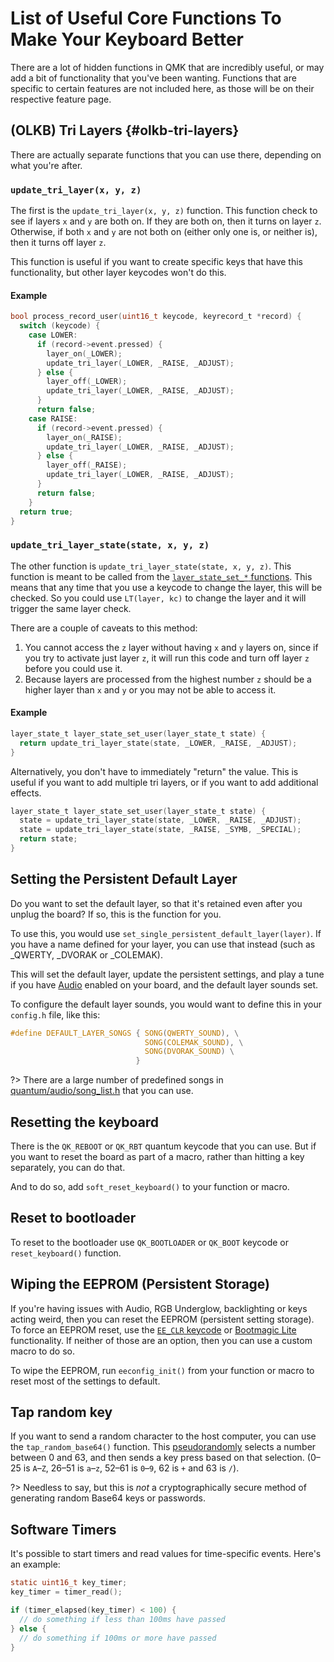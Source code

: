 # List of Useful Core Functions To Make Your Keyboard Better

There are a lot of hidden functions in QMK that are incredibly useful, or may add a bit of functionality that you've been wanting.  Functions that are specific to certain features are not included here, as those will be on their respective feature page.

## (OLKB) Tri Layers {#olkb-tri-layers}

There are actually separate functions that you can use there, depending on what you're after.

### `update_tri_layer(x, y, z)`

The first is the `update_tri_layer(x, y, z)` function.   This function check to see if layers `x` and `y` are both on. If they are both on, then it turns on layer `z`.  Otherwise, if both `x` and `y` are not both on (either only one is, or neither is), then it turns off layer `z`.

This function is useful if you want to create specific keys that have this functionality, but other layer keycodes won't do this.

#### Example

```c
bool process_record_user(uint16_t keycode, keyrecord_t *record) {
  switch (keycode) {
    case LOWER:
      if (record->event.pressed) {
        layer_on(_LOWER);
        update_tri_layer(_LOWER, _RAISE, _ADJUST);
      } else {
        layer_off(_LOWER);
        update_tri_layer(_LOWER, _RAISE, _ADJUST);
      }
      return false;
    case RAISE:
      if (record->event.pressed) {
        layer_on(_RAISE);
        update_tri_layer(_LOWER, _RAISE, _ADJUST);
      } else {
        layer_off(_RAISE);
        update_tri_layer(_LOWER, _RAISE, _ADJUST);
      }
      return false;
    }
  return true;
}
```

### `update_tri_layer_state(state, x, y, z)`
The other function is `update_tri_layer_state(state, x, y, z)`.  This function is meant to be called from the [`layer_state_set_*` functions](custom_quantum_functions#layer-change-code).  This means that any time that you use a keycode to change the layer, this will be checked.  So you could use `LT(layer, kc)` to change the layer and it will trigger the same layer check.

There are a couple of caveats to this method:
1. You cannot access the `z` layer without having `x` and `y` layers on, since if you try to activate just layer `z`, it will run this code and turn off layer `z` before you could use it.
2. Because layers are processed from the highest number `z` should be a higher layer than `x` and `y` or you may not be able to access it.

#### Example

```c
layer_state_t layer_state_set_user(layer_state_t state) {
  return update_tri_layer_state(state, _LOWER, _RAISE, _ADJUST);
}
```

Alternatively, you don't have to immediately "return" the value.  This is useful if you want to add multiple tri layers, or if you want to add additional effects.

```c
layer_state_t layer_state_set_user(layer_state_t state) {
  state = update_tri_layer_state(state, _LOWER, _RAISE, _ADJUST);
  state = update_tri_layer_state(state, _RAISE, _SYMB, _SPECIAL);
  return state;
}
```

## Setting the Persistent Default Layer

Do you want to set the default layer, so that it's retained even after you unplug the board?  If so, this is the function for you.

To use this, you would use `set_single_persistent_default_layer(layer)`.  If you have a name defined for your layer, you can use that instead (such as _QWERTY, _DVORAK or _COLEMAK).

This will set the default layer, update the persistent settings, and play a tune if you have [Audio](feature_audio) enabled on your board, and the default layer sounds set.

To configure the default layer sounds, you would want to define this in your `config.h` file, like this:

```c
#define DEFAULT_LAYER_SONGS { SONG(QWERTY_SOUND), \
                              SONG(COLEMAK_SOUND), \
                              SONG(DVORAK_SOUND) \
                            }
```


?> There are a large number of predefined songs in [quantum/audio/song_list.h](https://github.com/qmk/qmk_firmware/blob/master/quantum/audio/song_list.h) that you can use.

## Resetting the keyboard

There is the `QK_REBOOT` or `QK_RBT` quantum keycode that you can use. But if you want to reset the board as part of a macro, rather than hitting a key separately, you can do that.

And to do so, add `soft_reset_keyboard()` to your function or macro.

## Reset to bootloader

To reset to the bootloader use `QK_BOOTLOADER` or `QK_BOOT` keycode or `reset_keyboard()` function.

## Wiping the EEPROM (Persistent Storage)

If you're having issues with Audio, RGB Underglow, backlighting or keys acting weird, then you can reset the EEPROM (persistent setting storage). To force an EEPROM reset, use the [`EE_CLR` keycode](quantum_keycodes) or [Bootmagic Lite](feature_bootmagic) functionality. If neither of those are an option, then you can use a custom macro to do so.

To wipe the EEPROM, run `eeconfig_init()` from your function or macro to reset most of the settings to default.

## Tap random key

If you want to send a random character to the host computer, you can use the `tap_random_base64()` function. This [pseudorandomly](https://en.wikipedia.org/wiki/Pseudorandom_number_generator) selects a number between 0 and 63, and then sends a key press based on that selection. (0–25 is `A`–`Z`, 26–51 is `a`–`z`, 52–61 is `0`–`9`, 62 is `+` and 63 is `/`).

?> Needless to say, but this is _not_ a cryptographically secure method of generating random Base64 keys or passwords.

## Software Timers

It's possible to start timers and read values for time-specific events. Here's an example:

```c
static uint16_t key_timer;
key_timer = timer_read();

if (timer_elapsed(key_timer) < 100) {
  // do something if less than 100ms have passed
} else {
  // do something if 100ms or more have passed
}
```

